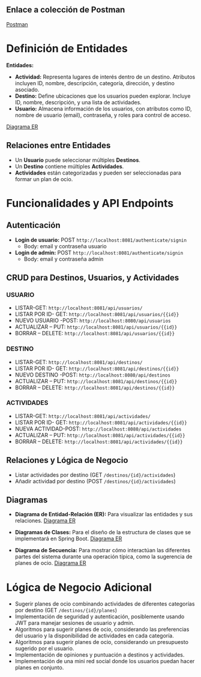 ## Enlace a colección de Postman
[Postman](https://documenter.getpostman.com/view/32189041/2sA2rGwKgP)

# Definición de Entidades

**Entidades:**

- **Actividad:** Representa lugares de interés dentro de un destino. Atributos incluyen ID, nombre, descripción, categoría, dirección, y destino asociado.
- **Destino:** Define ubicaciones que los usuarios pueden explorar. Incluye ID, nombre, descripción, y una lista de actividades.
- **Usuario:** Almacena información de los usuarios, con atributos como ID, nombre de usuario (email), contraseña, y roles para control de acceso.
  
[Diagrama ER](https://drive.google.com/file/d/1u3MFC_jUkMNCPc2Y3oPtk-zUDk0g5mYE/view?usp=sharing)

## Relaciones entre Entidades

- Un **Usuario** puede seleccionar múltiples **Destinos**.
- Un **Destino** contiene múltiples **Actividades**.
- **Actividades** están categorizadas y pueden ser seleccionadas para formar un plan de ocio.


# Funcionalidades y API Endpoints

## Autenticación

- **Login de usuario:** POST `http://localhost:8081/authenticate/signin`
  - Body: email y contraseña usuario
- **Login de admin:** POST `http://localhost:8081/authenticate/signin`
  - Body: email y contraseña admin

## CRUD para Destinos, Usuarios, y Actividades

### USUARIO

- LISTAR-GET: `http://localhost:8081/api/usuarios/`
- LISTAR POR ID- GET: `http://localhost:8081/api/usuarios/{{id}}`
- NUEVO USUARIO -POST: `http://localhost:8080/api/usuarios`
- ACTUALIZAR – PUT: `http://localhost:8081/api/usuarios/{{id}}`
- BORRAR – DELETE: `http://localhost:8081/api/usuarios/{{id}}`

### DESTINO

- LISTAR-GET: `http://localhost:8081/api/destinos/`
- LISTAR POR ID- GET: `http://localhost:8081/api/destinos/{{id}}`
- NUEVO DESTINO -POST: `http://localhost:8080/api/destinos`
- ACTUALIZAR – PUT: `http://localhost:8081/api/destinos/{{id}}`
- BORRAR – DELETE: `http://localhost:8081/api/destinos/{{id}}`

### ACTIVIDADES

- LISTAR-GET: `http://localhost:8081/api/actividades/`
- LISTAR POR ID- GET: `http://localhost:8081/api/actividades/{{id}}`
- NUEVA ACTIVIDAD-POST: `http://localhost:8080/api/actividades`
- ACTUALIZAR – PUT: `http://localhost:8081/api/actividades/{{id}}`
- BORRAR – DELETE: `http://localhost:8081/api/actividades/{{id}}`

## Relaciones y Lógica de Negocio

- Listar actividades por destino (GET `/destinos/{id}/actividades`)
- Añadir actividad por destino (POST `/destinos/{id}/actividades`)


## Diagramas

- **Diagrama de Entidad-Relación (ER):** Para visualizar las entidades y sus relaciones.
[Diagrama ER](https://drive.google.com/file/d/1hUhXwTkyBtyMxxrgeQftaPUANLEojDD9/view?usp=sharing)
  


- **Diagramas de Clases:** Para el diseño de la estructura de clases que se implementará en Spring Boot.
[Diagrama ER](https://drive.google.com/file/d/1j6e6geeHSSqB5zSsdetImg_hA4hjaaD5/view?usp=sharing)



- **Diagrama de Secuencia:** Para mostrar cómo interactúan las diferentes partes del sistema durante una operación típica,     como la sugerencia de planes de ocio.
[Diagrama ER](https://drive.google.com/file/d/1Xto0YVP_WQnAOc7d-pVKhr2gEZnkS6O6/view?usp=sharing)


# Lógica de Negocio Adicional
- Sugerir planes de ocio combinando actividades de diferentes categorías por destino (GET `/destinos/{id}/planes`)
- Implementación de seguridad y autenticación, posiblemente usando JWT para manejar sesiones de usuario y admin.
- Algoritmos para sugerir planes de ocio, considerando las preferencias del usuario y la disponibilidad de actividades en cada categoría.
- Algoritmos para sugerir planes de ocio, considerando un presupuesto sugerido por el usuario.
- Implementación de opiniones y puntuación a destinos y actividades.
- Implementación de una mini red social donde los usuarios puedan hacer planes en conjunto.
